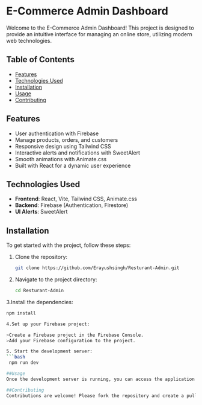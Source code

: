 # E-Commerce Admin Dashboard

Welcome to the E-Commerce Admin Dashboard! This project is designed to provide an intuitive interface for managing an online store, utilizing modern web technologies.

## Table of Contents

- [Features](#features)
- [Technologies Used](#technologies-used)
- [Installation](#installation)
- [Usage](#usage)
- [Contributing](#contributing)


## Features

- User authentication with Firebase
- Manage products, orders, and customers
- Responsive design using Tailwind CSS
- Interactive alerts and notifications with SweetAlert
- Smooth animations with Animate.css
- Built with React for a dynamic user experience

## Technologies Used

- **Frontend**: React, Vite, Tailwind CSS, Animate.css
- **Backend**: Firebase (Authentication, Firestore)
- **UI Alerts**: SweetAlert

## Installation

To get started with the project, follow these steps:

1. Clone the repository:

   ```bash
   git clone https://github.com/Erayushsingh/Resturant-Admin.git
2. Navigate to the project directory:
   ```bash
   cd Resturant-Admin
3.Install the dependencies:
  ```bash
  npm install

4.Set up your Firebase project:

>Create a Firebase project in the Firebase Console.
>Add your Firebase configuration to the project.

5. Start the development server:
 ```bash
   npm run dev

##Usage
Once the development server is running, you can access the application at your local port.

##Contributing
Contributions are welcome! Please fork the repository and create a pull request for any improvements or bug fixes.


